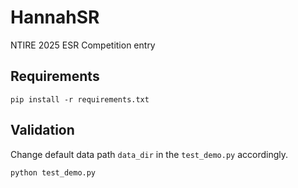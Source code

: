 # HannahSR
NTIRE 2025 ESR Competition entry
## Requirements
`pip install -r requirements.txt`

## Validation
Change default data path `data_dir` in the `test_demo.py` accordingly.

`python test_demo.py`

